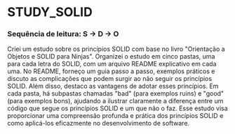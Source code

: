 # STUDY_SOLID

### Sequência de leitura: S -> D -> O

Criei um estudo sobre os princípios SOLID com base no livro "Orientação a Objetos e SOLID para Ninjas". Organizei o estudo em cinco pastas, uma para cada letra do SOLID, com um arquivo README explicativo em cada uma. No README, forneço um guia passo a passo, exemplos práticos e discuto as complicações que podem surgir ao não seguir os princípios SOLID. Além disso, destaco as vantagens de adotar esses princípios. Em cada pasta, há subpastas chamadas "bad" (para exemplos ruins) e "good" (para exemplos bons), ajudando a ilustrar claramente a diferença entre um código que segue os princípios SOLID e um que não o faz. Esse estudo visa proporcionar uma compreensão profunda e prática dos princípios SOLID e como aplicá-los eficazmente no desenvolvimento de software.

